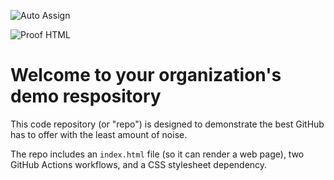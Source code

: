 ![Auto Assign](https://github.com/new-project-1/demo-repository/actions/workflows/auto-assign.yml/badge.svg)

![Proof HTML](https://github.com/new-project-1/demo-repository/actions/workflows/proof-html.yml/badge.svg)

# Welcome to your organization's demo respository
This code repository (or "repo") is designed to demonstrate the best GitHub has to offer with the least amount of noise.

The repo includes an `index.html` file (so it can render a web page), two GitHub Actions workflows, and a CSS stylesheet dependency.
